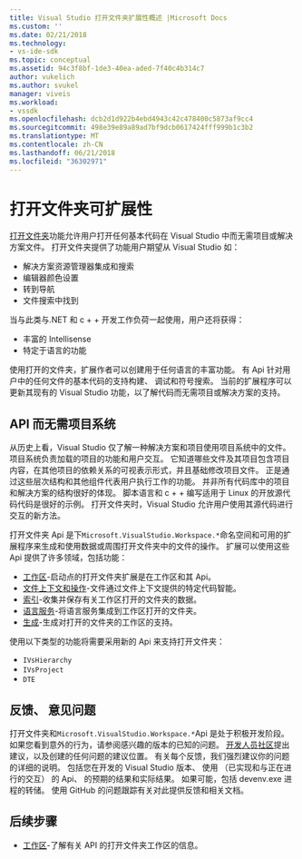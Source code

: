 ```yaml
---
title: Visual Studio 打开文件夹扩展性概述 |Microsoft Docs
ms.custom: ''
ms.date: 02/21/2018
ms.technology:
- vs-ide-sdk
ms.topic: conceptual
ms.assetid: 94c3f8bf-1de3-40ea-aded-7f40c4b314c7
author: vukelich
ms.author: svukel
manager: viveis
ms.workload:
- vssdk
ms.openlocfilehash: dcb2d1d922b4ebd4943c42c478400c5873af9cc4
ms.sourcegitcommit: 498e39e89a89ad7bf9dcb0617424fff999b1c3b2
ms.translationtype: MT
ms.contentlocale: zh-CN
ms.lasthandoff: 06/21/2018
ms.locfileid: "36302971"
---
```

# <a name="open-folder-extensibility"></a>打开文件夹可扩展性

[打开文件夹](../ide/develop-code-in-visual-studio-without-projects-or-solutions.md)功能允许用户打开任何基本代码在 Visual Studio 中而无需项目或解决方案文件。 打开文件夹提供了功能用户期望从 Visual Studio 如：

* 解决方案资源管理器集成和搜索
* 编辑器颜色设置
* 转到导航
* 文件搜索中找到

当与此类与.NET 和 c + + 开发工作负荷一起使用，用户还将获得：

* 丰富的 Intellisense
* 特定于语言的功能

使用打开的文件夹，扩展作者可以创建用于任何语言的丰富功能。 有 Api 针对用户中的任何文件的基本代码的支持构建、 调试和符号搜索。 当前的扩展程序可以更新其现有的 Visual Studio 功能，以了解代码而无需项目或解决方案的支持。

## <a name="an-api-without-project-systems"></a>API 而无需项目系统

从历史上看，Visual Studio 仅了解一种解决方案和项目使用项目系统中的文件。 项目系统负责加载的项目的功能和用户交互。 它知道哪些文件及其项目包含项目内容，在其他项目的依赖关系的可视表示形式，并且基础修改项目文件。 正是通过这些层次结构和其他组件代表用户执行工作的功能。 并非所有代码库中的项目和解决方案的结构很好的体现。 脚本语言和 c + + 编写适用于 Linux 的开放源代码代码是很好的示例。 打开文件夹时，Visual Studio 允许用户使用其源代码进行交互的新方法。

打开文件夹 Api 是下`Microsoft.VisualStudio.Workspace.*`命名空间和可用的扩展程序来生成和使用数据或周围打开文件夹中的文件的操作。 扩展可以使用这些 Api 提供了许多领域，包括功能：

- [工作区](workspaces.md)-启动点的打开文件夹扩展是在工作区和其 Api。
- [文件上下文和操作](workspace-file-contexts.md)-文件通过文件上下文提供的特定代码智能。
- [索引](workspace-indexing.md)-收集并保存有关工作区打开的文件夹的数据。
- [语言服务](workspace-language-services.md)-将语言服务集成到工作区打开的文件夹。
- [生成](workspace-build.md)-生成对打开的文件夹的工作区的支持。

使用以下类型的功能将需要采用新的 Api 来支持打开文件夹：

- `IVsHierarchy`
- `IVsProject`
- `DTE`

## <a name="feedback-comments-issues"></a>反馈、 意见问题

打开文件夹和`Microsoft.VisualStudio.Workspace.*`Api 是处于积极开发阶段。 如果您看到意外的行为，请参阅感兴趣的版本的已知的问题。 [开发人员社区](https://developercommunity.visualstudio.com)提出建议，以及创建的任何问题的建议位置。 有关每个反馈，我们强烈建议你的问题的详细的说明。 包括您在开发的 Visual Studio 版本、 使用 （已实现和与正在进行的交互） 的 Api、 的预期的结果和实际结果。 如果可能，包括 devenv.exe 进程的转储。 使用 GitHub 的问题跟踪有关对此提供反馈和相关文档。

## <a name="next-steps"></a>后续步骤

* [工作区](workspaces.md)-了解有关 API 的打开文件夹工作区的信息。